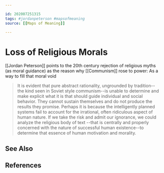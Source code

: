 ```yaml
---

id: 202007251315
tags: #jordanpeterson #mapsofmeaning
source: [[Maps of Meaning]]

---
```


# Loss of Religious Morals
[[Jordan Peterson]] points to the 20th century rejection of religious myths (as moral guidance) as the reason why [[Communism]] rose to power: As a way to fill that moral void

>It is evident that pure abstract rationality, ungrounded by tradition--the kind seen in Soviet style communism--is unable to determine and make explicit what it is that should guide individual and social behavior. They cannot sustain themselves and do not produce the results they promise. 
Perhaps it is because the intelligently planned systems fail to account for the irrational, often ridiculous aspect of human nature.
If we take the risk and admit our ignorance, we could analyze the religious body of text --that is centrally and properly concerned with the nature of successful human existence--to determine that essence of human motivation and morality.

## See Also

## References
